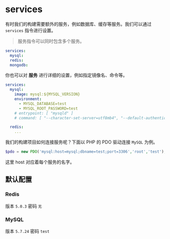 # services

有时我们的构建需要额外的服务，例如数据库、缓存等服务。我们可以通过 `services` 指令进行设置。

> 服务指令可以同时包含多个服务。

```yaml
services:
  mysql:
  redis:
  mongodb:    
```

你也可以对 **服务** 进行详细的设置，例如指定镜像名、命令等。

```yaml
services:
  mysql:
    image: mysql:${MYSQL_VERSION}
    environment:
      - MYSQL_DATABASE=test
      - MYSQL_ROOT_PASSWORD=test
    # entrypoint: [ "mysqld" ]
    # command: [ "--character-set-server=utf8mb4", "--default-authentication-plugin=mysql_native_password" ]

  redis:
    ...
```

我们的构建项目如何连接服务呢？下面以 PHP 的 PDO 驱动连接 `MySQL` 为例。

```php
$pdo = new PDO('mysql:host=mysql;dbname=test;port=3306','root','test');
```

这里 host 对应着每个服务的名字。

## 默认配置

### Redis

版本 `5.0.3`
密码 `无`

### MySQL

版本 `5.7.24`
密码 `test`
